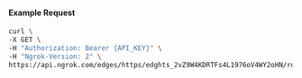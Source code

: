 <!-- Code generated for API Clients. DO NOT EDIT. -->
#### Example Request
```bash
curl \
-X GET \
-H "Authorization: Bearer {API_KEY}" \
-H "Ngrok-Version: 2" \
https://api.ngrok.com/edges/https/edghts_2vZ9W4KDRTFs4L1976oV4WY2oHN/routes/edghtsrt_2vZ9W4Doa1WyZyz03iqtoZGXLvO/webhook_verification
